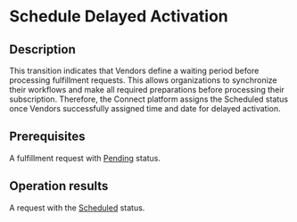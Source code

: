 # Schedule Delayed Activation
## Description
This transition indicates that Vendors define a waiting period before processing fulfillment requests. This allows organizations to synchronize their workflows and make all required preparations before processing their subscription. Therefore, the Connect platform assigns the Scheduled status once Vendors successfully assigned time and date for delayed activation.
## Prerequisites
A fulfillment request with [Pending](s-b-pending.html) status.
## Operation results
A request with the [Scheduled](s-g-scheduled.html) status.
